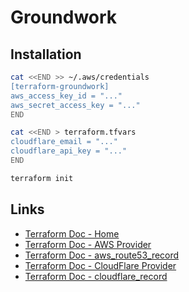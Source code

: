 # Groundwork

## Installation

```bash
cat <<END >> ~/.aws/credentials
[terraform-groundwork]
aws_access_key_id = "..."
aws_secret_access_key = "..."
END

cat <<END > terraform.tfvars
cloudflare_email = "..."
cloudflare_api_key = "..."
END

terraform init
```

## Links

- [Terraform Doc - Home](https://www.terraform.io/docs/index.html)
- [Terraform Doc - AWS Provider](https://www.terraform.io/docs/providers/aws/index.html)
- [Terraform Doc - aws\_route53\_record](https://www.terraform.io/docs/providers/aws/r/route53_record.html)
- [Terraform Doc - CloudFlare Provider](https://www.terraform.io/docs/providers/cloudflare/index.html)
- [Terraform Doc - cloudflare\_record](https://www.terraform.io/docs/providers/cloudflare/r/record.html)
